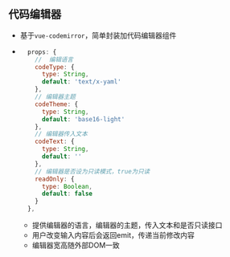 ## 代码编辑器
- 基于`vue-codemirror`，简单封装加代码编辑器组件
- ```javascript
    props: {
      //  编辑语言
      codeType: {
        type: String,
        default: 'text/x-yaml'
      },
      // 编辑器主题
      codeTheme: {
        type: String,
        default: 'base16-light'
      },
      // 编辑器传入文本
      codeText: {
        type: String,
        default: ''
      },
      // 编辑器是否设为只读模式，true为只读
      readOnly: {
        type: Boolean,
        default: false
      }
    },
  ```
  - 提供编辑器的语言，编辑器的主题，传入文本和是否只读接口
  - 用户改变输入内容后会返回emit，传递当前修改内容
  - 编辑器宽高随外部DOM一致
